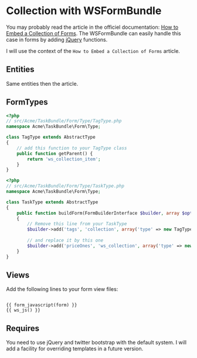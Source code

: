 Collection with WSFormBundle
==================================

You may probably read the article in the officiel documentation: [How to Embed a Collection of Forms](http://symfony.com/doc/current/cookbook/form/form_collections.html).
The WSFormBundle can easily handle this case in forms by adding [jQuery](http://jquery.com/) functions.

I will use the context of the `How to Embed a Collection of Forms` article.

## Entities

Same entities then the article.

## FormTypes

``` php
<?php
// src/Acme/TaskBundle/Form/Type/TagType.php
namespace Acme\TaskBundle\Form\Type;

class TagType extends AbstractType
{
    // add this function to your TagType class
    public function getParent() {
		return 'ws_collection_item';
	}
}
```

``` php
<?php
// src/Acme/TaskBundle/Form/Type/TaskType.php
namespace Acme\TaskBundle\Form\Type;

class TaskType extends AbstractType
{
    public function buildForm(FormBuilderInterface $builder, array $options)
    {
    	// Remove this line from your TaskType
        $builder->add('tags', 'collection', array('type' => new TagType()));
        
        // and replace it by this one
        $builder->add('priceOnes', 'ws_collection', array('type' => new TagType());
    }
}
```

## Views

Add the following lines to your form view files:

``` html+jinja

{{ form_javascript(form) }}
{{ ws_js() }}

```

## Requires

You need to use jQuery and twitter bootstrap with the default system. I will add a facility
for overriding templates in a future version.

